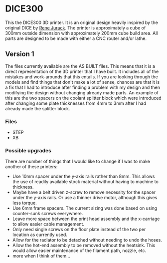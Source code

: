 # DICE300

This the DICE300 3D printer. It is an original design heavily inspired by the original DICE by [Rene Jurack](http://well-engineered.net). The printer is approximately a cube of 300mm outside dimension with approximately 200mm cube build area. All parts are designed to be made with either a CNC router and/or lathe.

## Version 1

The files currently available are the AS BUILT files. This means that it is a direct representation of the 3D printer that I have built. It includes all of the mistakes and work-arounds that this entails. If you are looking through the models and find things that don't make a lot of sense, chances are that it is a fix that I had to introduce after finding a problem with my design and then modifying the design without changing already made parts. An example of this are the two spacers on the coolant splitter block which were introduced after changing some plate thicknesses from 4mm to 3mm after I had already made the splitter block.

### Files

* STEP
* XB

### Possible upgrades

There are number of things that I would like to change if I was to make another of these printers:

* Use 10mm spacer under the y-axis rails rather than 8mm. This allows the use of readily available stock material without having to machine to thickness.
* Maybe have a belt driven z-screw to remove necessity for the spacer under the y-axis rails. Or use a thinner drive motor, although this gives less torque.
* Use 6mm frame spacers. The current sizing was done based on using counter-sunk screws everywhere.
* Leave more space between the print head assembly and the x-carriage to allow easier cable management.
* Only need single screws on the floor plate instead of the two per location as currently used.
* Allow for the radiator to be detached without needing to undo the hoses.
* Allow the hot-end assembly to be removed without the heatsink. This would allow easier maintenance of the filament path, nozzle, etc.
* more when I think of them...




